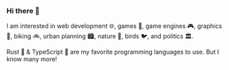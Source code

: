 ### Hi there 👋

I am interested in web development :globe_with_meridians:, games :space_invader:, game engines :video_game:, graphics :art:, biking :bike:, urban planning :cityscape:, nature :deciduous_tree:, birds :bird:, and politics :classical_building:.

Rust :crab: & TypeScript :blue_book: are my favorite programming languages to use. But I know many more!
